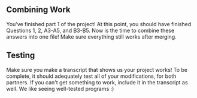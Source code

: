 ## Combining Work

You've finished part 1 of the project! At this point, you should have finished
Questions 1, 2, A3-A5, and B3-B5. Now is the time to combine these answers
into one file! Make sure everything still works after merging.

## Testing

Make sure you make a transcript that shows us your project works! To be
complete, it should adequately test all of your modifications, for both
partners. If you can't get something to work, include it in the transcript as
well. We like seeing well-tested programs :)

